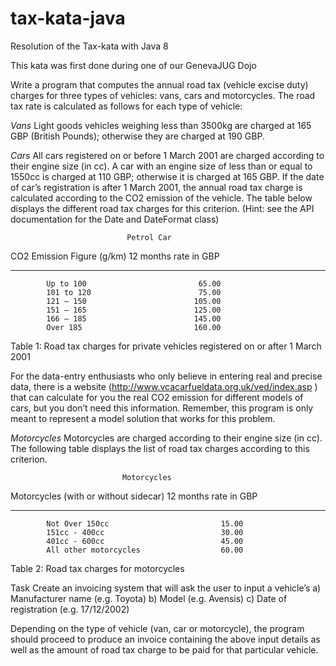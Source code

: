 # tax-kata-java
Resolution of the Tax-kata with Java 8

This kata was first done during one of our GenevaJUG Dojo

Write a program that computes the annual road tax (vehicle excise duty) charges for three types of vehicles:  vans, cars and motorcycles.
The road tax rate is calculated as follows for each type of vehicle:

*Vans*
Light goods vehicles weighing less than 3500kg are charged at 165 GBP (British Pounds); otherwise they are charged at 190 GBP.

*Cars* 
All cars registered on or before 1 March 2001 are charged according to their engine size (in cc).  A car with an engine size of less than or equal to 1550cc is charged at 110 GBP; otherwise it is charged at 165 GBP.
If the date of car’s registration is after 1 March 2001, the annual road tax charge is calculated according to the CO2 emission of the vehicle.  The table below displays the different road tax charges for this criterion.
(Hint: see the API documentation for the Date and DateFormat class)

                              Petrol Car
CO2 Emission Figure (g/km)            12 months rate in GBP
-----------------------------        ------------------------
            Up to 100                         65.00    
            101 to 120                        75.00    
            121 – 150                        105.00  
            151 – 165                        125.00  
            166 – 185                        145.00  
            Over 185                         160.00 

Table 1:  Road tax charges for private vehicles registered on or after 1 March 2001

For the data-entry enthusiasts who only believe in entering real and precise data, there is a website (http://www.vcacarfueldata.org.uk/ved/index.asp ) that can calculate for you the real CO2 emission for different models of cars, but you don’t need this information.  Remember, this program is only meant to represent a model solution that works for this problem.

*Motorcycles* 
Motorcycles are charged according to their engine size (in cc).  The following table displays the list of road tax charges according to this criterion.

                             Motorcycles  
Motorcycles (with or without sidecar)      12 months rate in GBP   
-------------------------------        ------------------------------
            Not Over 150cc                         15.00    
            151cc - 400cc                          30.00    
            401cc - 600cc                          45.00    
            All other motorcycles                  60.00   
 
Table 2:  Road tax charges for motorcycles

Task
Create an invoicing system that will ask the user to input a vehicle’s
a)         Manufacturer name (e.g. Toyota)
b)         Model (e.g. Avensis)
c)         Date of registration (e.g. 17/12/2002)

Depending on the type of vehicle (van, car or motorcycle), the program should proceed to produce an invoice containing the above input details as well as the amount of road tax charge to be paid for that particular vehicle.

